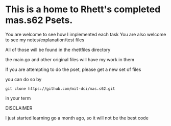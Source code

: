 # This is a home to Rhett's completed mas.s62 Psets.

You are welcome to see how I implemented each task
You are also welcome to see my notes/explanation/test files

All of those will be found in the rhettfiles directory

the main.go and other original files will have my work in them

If you are attempting to do the pset, please get a new set of files

you can do so by 

```
git clone https://github.com/mit-dci/mas.s62.git
```

in your term

DISCLAIMER

I just started learning go a month ago, so it will not be the best code
